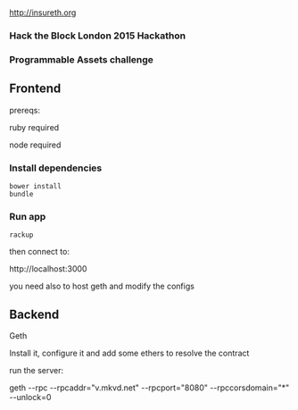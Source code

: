 #

http://insureth.org

### Hack the Block London 2015 Hackathon
### Programmable Assets challenge


## Frontend

prereqs:


ruby required

node required

### Install dependencies

    bower install
    bundle

### Run app

    rackup

then connect to:

http://localhost:3000


you need also to host geth and modify the configs



## Backend

Geth

Install it, configure it and add some ethers to resolve the contract


run the server:

geth --rpc --rpcaddr="v.mkvd.net" --rpcport="8080" --rpccorsdomain="*" --unlock=0
